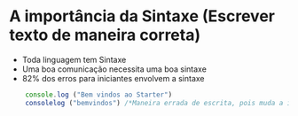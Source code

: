 # A importância da Sintaxe (Escrever texto de maneira correta)

* Toda linguagem tem Sintaxe
* Uma boa comunicação necessita uma boa sintaxe
* 82% dos erros para iniciantes envolvem a sintaxe

``` js
    console.log ("Bem vindos ao Starter")
    consolelog ("bemvindos") /*Maneira errada de escrita, pois muda a interpretação*/
```

